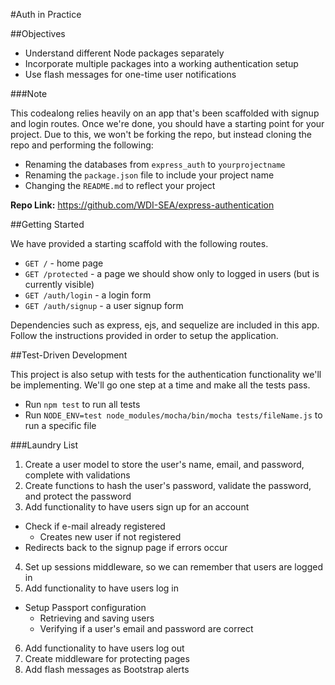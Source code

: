 #Auth in Practice

##Objectives

* Understand different Node packages separately
* Incorporate multiple packages into a working authentication setup
* Use flash messages for one-time user notifications

###Note

This codealong relies heavily on an app that's been scaffolded with signup and login routes. Once we're done, you should have a starting point for your project. Due to this, we won't be forking the repo, but instead cloning the repo and performing the following:

* Renaming the databases from `express_auth` to `yourprojectname`
* Renaming the `package.json` file to include your project name
* Changing the `README.md` to reflect your project

**Repo Link:** https://github.com/WDI-SEA/express-authentication

##Getting Started

We have provided a starting scaffold with the following routes.

* `GET /` - home page
* `GET /protected` - a page we should show only to logged in users (but is currently visible)
* `GET /auth/login` - a login form
* `GET /auth/signup` - a user signup form

Dependencies such as express, ejs, and sequelize are included in this app. Follow the instructions provided in order to setup the application.

##Test-Driven Development

This project is also setup with tests for the authentication functionality we'll be implementing. We'll go one step at a time and make all the tests pass.

* Run `npm test` to run all tests
* Run `NODE_ENV=test node_modules/mocha/bin/mocha tests/fileName.js` to run a specific file

###Laundry List

1. Create a user model to store the user's name, email, and password, complete with validations
2. Create functions to hash the user's password, validate the password, and protect the password
3. Add functionality to have users sign up for an account
  * Check if e-mail already registered
    * Creates new user if not registered
  * Redirects back to the signup page if errors occur
4. Set up sessions middleware, so we can remember that users are logged in
5. Add functionality to have users log in
  * Setup Passport configuration
    * Retrieving and saving users
    * Verifying if a user's email and password are correct
6. Add functionality to have users log out
7. Create middleware for protecting pages
8. Add flash messages as Bootstrap alerts

